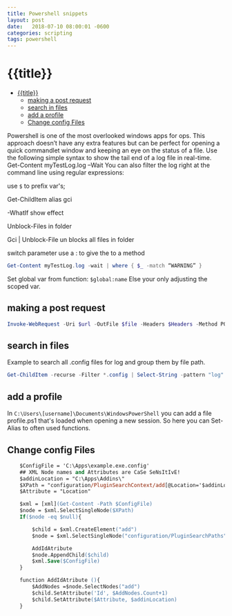 ```yaml
---
title: Powershell snippets
layout: post
date:   2018-07-10 08:00:01 -0600
categories: scripting
tags: powershell
---
```

# {{title}}

- [{{title}}](#title)
  - [making a post request](#making-a-post-request)
  - [search in files](#search-in-files)
  - [add a profile](#add-a-profile)
  - [Change config Files](#change-config-files)

Powershell is one of the most overlooked windows apps for ops. This approach doesn’t have any extra features but can be perfect for opening a quick commandlet window and keeping an eye on the status of a file.
Use the following simple syntax to show the tail end of a log file in real-time.
Get-Content myTestLog.log –Wait
You can also filter the log right at the command line using regular expressions:

use `$` to prefix var's;

Get-ChildItem alias gci

-WhatIf show effect

Unblock-Files in folder 

Gci | Unblock-File un blocks all files in folder

switch parameter use a : to give the to a method

```powershell
Get-Content myTestLog.log -wait | where { $_ -match “WARNING” }
```

Set global var from function:
`$global:name`
Else your only adjusting the scoped var.

## making a post request

```powershell
Invoke-WebRequest -Uri $url -OutFile $file -Headers $Headers -Method POST -Body $body 
```

## search in files

Example to search all .config files for log and group them by file path.

```powershell
Get-ChildItem -recurse -Filter *.config | Select-String -pattern "log" | group path | select Path
```

## add a profile

In `C:\Users\[username]\Documents\WindowsPowerShell` you can add a file profile.ps1 that's loaded when opening a new session.
So here you can Set-Alias to often used functions.

## Change config Files

```ps
    $ConfigFile = 'C:\Apps\example.exe.config'
    ## XML Node names and Attributes are CaSe SeNsItIvE!
    $addinLocation = "C:\Apps\Addins\"
    $XPath = "configuration/PluginSearchContext/add[@Location='$addinLocation']"
    $Attribute = "Location"

    $xml = [xml](Get-Content -Path $ConfigFile)
    $node = $xml.SelectSingleNode($XPath)
    If($node -eq $null){

        $child = $xml.CreateElement("add")
        $node = $xml.SelectSingleNode("configuration/PluginSearchPaths")

        AddIdAtribute
        $node.AppendChild($child)
        $xml.Save($ConfigFile)
    }

    function AddIdAtribute (){
        $AddNodes =$node.SelectNodes("add")
        $child.SetAttribute('Id', $AddNodes.Count+1)
        $child.SetAttribute($Attribute, $addinLocation)
    }
```